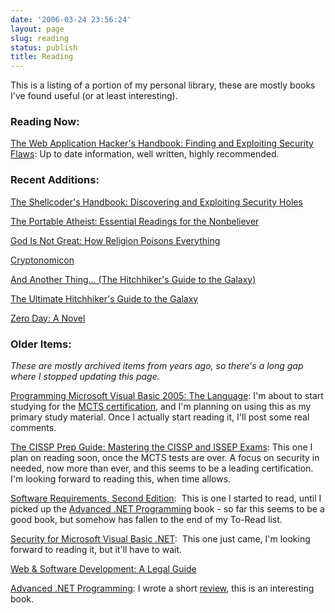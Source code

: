```yaml
---
date: '2006-03-24 23:56:24'
layout: page
slug: reading
status: publish
title: Reading
---
```


This is a listing of a portion of my personal library, these are mostly books I've found useful (or at least interesting).

### Reading Now:

[The Web Application Hacker's Handbook: Finding and Exploiting Security Flaws](http://www.amazon.com/gp/product/B005LVQA9S/ref=as_li_ss_tl?ie=UTF8&tag=adamcaucom-20&linkCode=as2&camp=1789&creative=390957&creativeASIN=B005LVQA9S): Up to date information, well written, highly recommended.

### Recent Additions:

[The Shellcoder's Handbook: Discovering and Exploiting Security Holes](http://www.amazon.com/gp/product/047008023X/ref=as_li_ss_tl?ie=UTF8&tag=adamcaucom-20&linkCode=as2&camp=1789&creative=390957&creativeASIN=047008023X)

[The Portable Atheist: Essential Readings for the Nonbeliever](http://www.amazon.com/gp/product/B003KVKYAC/ref=as_li_ss_tl?ie=UTF8&tag=adamcaucom-20&linkCode=as2&camp=1789&creative=390957&creativeASIN=B003KVKYAC)

[God Is Not Great: How Religion Poisons Everything](http://www.amazon.com/gp/product/B000QUCO4Y/ref=as_li_ss_tl?ie=UTF8&tag=adamcaucom-20&linkCode=as2&camp=1789&creative=390957&creativeASIN=B000QUCO4Y)

[Cryptonomicon](http://www.amazon.com/gp/product/B000FC11A6/ref=as_li_ss_tl?ie=UTF8&tag=adamcaucom-20&linkCode=as2&camp=1789&creative=390957&creativeASIN=B000FC11A6)

[And Another Thing... (The Hitchhiker's Guide to the Galaxy)](http://www.amazon.com/gp/product/B002WGC8PU/ref=as_li_ss_tl?ie=UTF8&tag=adamcaucom-20&linkCode=as2&camp=1789&creative=390957&creativeASIN=B002WGC8PU)

[The Ultimate Hitchhiker's Guide to the Galaxy](http://www.amazon.com/gp/product/B0043M4ZH0/ref=as_li_ss_tl?ie=UTF8&tag=adamcaucom-20&linkCode=as2&camp=1789&creative=390957&creativeASIN=B0043M4ZH0)

[Zero Day: A Novel](http://www.amazon.com/gp/product/B00457X7XQ/ref=as_li_ss_tl?ie=UTF8&tag=adamcaucom-20&linkCode=as2&camp=1789&creative=390957&creativeASIN=B00457X7XQ)

### Older Items:

_These are mostly archived items from years ago, so there's a long gap where I stopped updating this page._

[Programming Microsoft Visual Basic 2005: The Language](http://www.amazon.com/gp/product/0735621837/ref=as_li_qf_sp_asin_tl?ie=UTF8&tag=adamcaucom-20&linkCode=as2&camp=217145&creative=399369&creativeASIN=0735621837): I'm about to start studying for the [MCTS certification](http://adamcaudill.com/2006/03/25/mcts/), and I'm planning on using this as my primary study material. Once I actually start reading it, I'll post some real comments.

[The CISSP Prep Guide: Mastering the CISSP and ISSEP Exams](http://www.amazon.com/gp/product/076455915X/ref=as_li_qf_sp_asin_tl?ie=UTF8&tag=adamcaucom-20&linkCode=as2&camp=217145&creative=399369&creativeASIN=076455915X): This one I plan on reading soon, once the MCTS tests are over. A focus on security in needed, now more than ever, and this seems to be a leading certification. I'm looking forward to reading this, when time allows.

[Software Requirements, Second Edition](http://www.amazon.com/gp/product/0735618798/ref=as_li_qf_sp_asin_tl?ie=UTF8&tag=adamcaucom-20&linkCode=as2&camp=217145&creative=399369&creativeASIN=0735618798):  This is one I started to read, until I picked up the [Advanced .NET Programming](http://www.amazon.com/gp/product/B0000B0SZ0/ref=as_li_qf_sp_asin_tl?ie=UTF8&tag=adamcaucom-20&linkCode=as2&camp=217145&creative=399373&creativeASIN=B0000B0SZ0) book - so far this seems to be a good book, but somehow has fallen to the end of my To-Read list.

[Security for Microsoft Visual Basic .NET](http://www.amazon.com/gp/product/0735619190/ref=as_li_qf_sp_asin_tl?ie=UTF8&tag=adamcaucom-20&linkCode=as2&camp=217145&creative=399373&creativeASIN=0735619190):  This one just came, I'm looking forward to reading it, but it'll have to wait.

[Web & Software Development: A Legal Guide](http://www.amazon.com/gp/product/1413305326/ref=as_li_qf_sp_asin_tl?ie=UTF8&tag=adamcaucom-20&linkCode=as2&camp=217145&creative=399369&creativeASIN=1413305326)

[Advanced .NET Programming](http://www.amazon.com/gp/product/B0000B0SZ0/ref=as_li_qf_sp_asin_tl?ie=UTF8&tag=adamcaucom-20&linkCode=as2&camp=217145&creative=399373&creativeASIN=B0000B0SZ0): I wrote a short [review](http://adamcaudill.com/2006/03/29/advanced-net-programming/), this is an interesting book.
